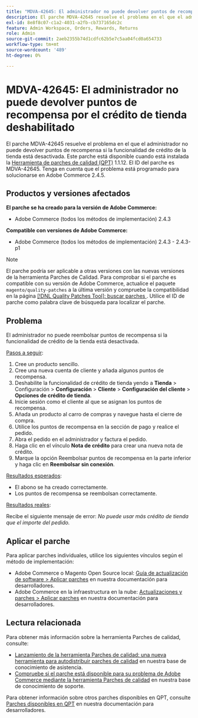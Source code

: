 ```yaml
---
title: "MDVA-42645: El administrador no puede devolver puntos de recompensa por el crédito de tienda deshabilitado"
description: El parche MDVA-42645 resuelve el problema en el que el administrador no puede devolver puntos de recompensa si la funcionalidad de crédito de la tienda está desactivada. Este parche está disponible cuando está instalada la [Quality Patches Tool (QPT)](/help/announcements/adobe-commerce-announcements/magento-quality-patches-released-new-tool-to-self-serve-quality-patches.md) 1.1.12. El ID del parche es MDVA-42645. Tenga en cuenta que el problema está programado para solucionarse en Adobe Commerce 2.4.5.
exl-id: 8e8f8c07-c1a2-4031-a2fb-cb737165dc2c
feature: Admin Workspace, Orders, Rewards, Returns
role: Admin
source-git-commit: 2aeb2355b74d1cdfc62b5e7c5aa04fcd0a654733
workflow-type: tm+mt
source-wordcount: '489'
ht-degree: 0%

---
```


# MDVA-42645: El administrador no puede devolver puntos de recompensa por el crédito de tienda deshabilitado

El parche MDVA-42645 resuelve el problema en el que el administrador no puede devolver puntos de recompensa si la funcionalidad de crédito de la tienda está desactivada. Este parche está disponible cuando está instalada la [Herramienta de parches de calidad (QPT)](/help/announcements/adobe-commerce-announcements/magento-quality-patches-released-new-tool-to-self-serve-quality-patches.md) 1.1.12. El ID del parche es MDVA-42645. Tenga en cuenta que el problema está programado para solucionarse en Adobe Commerce 2.4.5.

## Productos y versiones afectados

**El parche se ha creado para la versión de Adobe Commerce:**

* Adobe Commerce (todos los métodos de implementación) 2.4.3

**Compatible con versiones de Adobe Commerce:**

* Adobe Commerce (todos los métodos de implementación) 2.4.3 - 2.4.3-p1

>[!NOTE]
>
>El parche podría ser aplicable a otras versiones con las nuevas versiones de la herramienta Parches de Calidad. Para comprobar si el parche es compatible con su versión de Adobe Commerce, actualice el paquete `magento/quality-patches` a la última versión y compruebe la compatibilidad en la página [[!DNL Quality Patches Tool]: buscar parches ](https://experienceleague.adobe.com/tools/commerce-quality-patches/index.html). Utilice el ID de parche como palabra clave de búsqueda para localizar el parche.

## Problema

El administrador no puede reembolsar puntos de recompensa si la funcionalidad de crédito de la tienda está desactivada.

<u>Pasos a seguir</u>:

1. Cree un producto sencillo.
1. Cree una nueva cuenta de cliente y añada algunos puntos de recompensa.
1. Deshabilite la funcionalidad de crédito de tienda yendo a **Tienda** > Configuración > **Configuración** > **Cliente** > **Configuración del cliente** > **Opciones de crédito de tienda**.
1. Inicie sesión como el cliente al que se asignan los puntos de recompensa.
1. Añada un producto al carro de compras y navegue hasta el cierre de compra.
1. Utilice los puntos de recompensa en la sección de pago y realice el pedido.
1. Abra el pedido en el administrador y factura el pedido.
1. Haga clic en el vínculo **Nota de crédito** para crear una nueva nota de crédito.
1. Marque la opción Reembolsar puntos de recompensa en la parte inferior y haga clic en **Reembolsar sin conexión**.

<u>Resultados esperados</u>:

* El abono se ha creado correctamente.
* Los puntos de recompensa se reembolsan correctamente.

<u>Resultados reales</u>:

Recibe el siguiente mensaje de error: *No puede usar más crédito de tienda que el importe del pedido.*

## Aplicar el parche

Para aplicar parches individuales, utilice los siguientes vínculos según el método de implementación:

* Adobe Commerce o Magento Open Source local: [Guía de actualización de software > Aplicar parches](https://experienceleague.adobe.com/en/docs/commerce-operations/tools/quality-patches-tool/usage) en nuestra documentación para desarrolladores.
* Adobe Commerce en la infraestructura en la nube: [Actualizaciones y parches > Aplicar parches](https://experienceleague.adobe.com/en/docs/commerce-cloud-service/user-guide/develop/upgrade/apply-patches) en nuestra documentación para desarrolladores.

## Lectura relacionada

Para obtener más información sobre la herramienta Parches de calidad, consulte:

* [Lanzamiento de la herramienta Parches de calidad: una nueva herramienta para autodistribuir parches de calidad](/help/announcements/adobe-commerce-announcements/magento-quality-patches-released-new-tool-to-self-serve-quality-patches.md) en nuestra base de conocimiento de asistencia.
* [Compruebe si el parche está disponible para su problema de Adobe Commerce mediante la herramienta Parches de calidad](/help/support-tools/patches-available-in-qpt-tool/check-patch-for-magento-issue-with-magento-quality-patches.md) en nuestra base de conocimiento de soporte.

Para obtener información sobre otros parches disponibles en QPT, consulte [Parches disponibles en QPT](https://experienceleague.adobe.com/tools/commerce-quality-patches/index.html) en nuestra documentación para desarrolladores.
